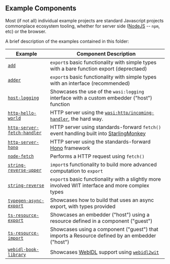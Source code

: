 ## Example Components

Most (if not all) individual example projects are standard Javascript projects commonplace ecosystem tooling, whether
for server side ([NodeJS][nodejs] -- `npm`, etc) or the browser.

A brief description of the examples contained in this folder:

| Example                                                    | Component Description                                                                            |
|------------------------------------------------------------|--------------------------------------------------------------------------------------------------|
| [`add`](./add)                                             | `export`s basic functionality with simple types with a bare function export (deprectaed)         |
| [`adder`](./adder)                                         | `export`s basic functionality with simple types with an interface (recommended)                  |
| [`host-logging`](./host-logging)                           | Showcases the use of the `wasi:logging` interface with a custom embedder ("host") function       |
| [`http-hello-world`](./http-hello-world)                   | HTTP server using the [`wasi:http/incoming-handler`][wasi-http], the hard way.                   |
| [`http-server-fetch-handler`](./http-server-fetch-handler) | HTTP server using standards-forward `fetch()` event handling built into [StarlingMonkey][sm]     |
| [`http-server-hono`](./http-server-hono)                   | HTTP server using the standards-forward [Hono][hono] framework                                   |
| [`node-fetch`](./node-fetch)                               | Performs a HTTP request using `fetch()`                                                          |
| [`string-reverse-upper`](./string-reverse-upper)           | `import`s functionality to build more advanced computation to `export`                           |
| [`string-reverse`](./string-reverse)                       | `export`s basic functionality with a slightly more involved WIT interface and more complex types |
| [`typegen-async-export`](./typegen-async-export)           | Showcases how to build that uses an async export, with types provided                            |
| [`ts-resource-export`](./ts-resource-export)               | Showcases an embedder ("host") using a resource defined in a component ("guest")                 |
| [`ts-resource-import`](./ts-resource-import)               | Showcases using a component ("guest") that imports a Resource defined by an embedder ("host")    |
| [`webidl-book-library`](./webidl-book-library)             | Showcases [WebIDL][webidl] support using [`webidl2wit`][webidl2wit]                              |

[hono]: https://hono.dev
[nodejs]: https://nodejs.org
[sm]: https://github.com/bytecodealliance/StarlingMonkey
[wasi-http]: https://github.com/WebAssembly/wasi-http
[wasi-logging]: https://github.com/WebAssembly/wasi-logging
[webidl2wit]: https://github.com/wasi-gfx/webidl2wit
[webidl]: https://developer.mozilla.org/en-US/docs/Glossary/WebIDL
